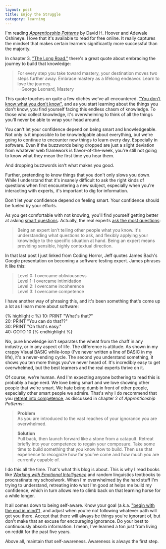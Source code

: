 ```yaml
---
layout: post
title: Enjoy the Struggle
category: learning
---
```


I'm reading [*Apprenticeship Patterns*](http://chimera.labs.oreilly.com/books/1234000001813/index.html) by David H. Hoover and Adewale Oshineye. I love that it's available to read for free online. It really captures the mindset that makes certain learners significantly more successful than the majority.

In chapter 3, ["The Long Road,"](http://chimera.labs.oreilly.com/books/1234000001813/ch03.html#the_long_road) there's a great quote about embracing the journey to build that knowledge:

>For every step you take toward mastery, your destination moves two steps further away. Embrace mastery as a lifelong endeavor. Learn to love the journey.  
>--George Leonard, Mastery

This quote touches on quite a few clichés we've all encountered. ["You don't know what you don't know"](http://googleblog.blogspot.com/2014/09/you-dont-know-what-you-dont-know-how.html), and as you start learning about the things you don't know, you find yourself facing this endless chasm of knowledge. To those who collect knowledge, it's overwhelming to think of all the things you'll never be able to wrap your head around.

You can't let your confidence depend on being smart and knowledgeable. Not only is it impossible to be knowledgable about everything, but we're going to continue to encounter new things to learn every day. Especially in software. Even if the buzzwords being dropped are just a slight deviation from whatever web framework is flavor-of-the-week, you're still not going to know what they mean the first time you hear them.

And dropping buzzwords isn't what makes you good.

Further, pretending to know things that you don't only slows you down. While I understand that it's insanely difficult to ask the right kinds of questions when first encountering a new subject, especially when you're interacting with experts, it's important to dig for information. 

Don't let your confidence depend on feeling smart. Your confidence should be fueled by your efforts.

As you get comfortable with not knowing, you'll find yourself getting better at asking [smart questions](http://www.catb.org/esr/faqs/smart-questions.html). Actually, the real experts [ask the most questions](http://blog.codinghorror.com/are-you-an-expert/):

>Being an expert isn't telling other people what you know. It's understanding what questions to ask, and flexibly applying your knowledge to the specific situation at hand. Being an expert means providing sensible, highly contextual direction.

In that last post I just linked from Coding Horror, Jeff quotes James Bach's Google presentation on becoming a software testing expert. James phrases it like this:

>Level 0: I overcame obliviousness  
>Level 1: I overcame intimidation  
>Level 2: I overcame incoherence  
>Level 3: I overcame competence  

I have another way of phrasing this, and it's been something that's come up a lot as I learn more about software:

{% highlight c %}
10: PRINT "What's that?"  
20: PRINT "You can do that??"  
30: PRINT "Oh that's easy."  
40: GOTO  10 
{% endhighlight %}

No, pure knowledge isn't separates the wheat from the chaff in any industry, or in any aspect of life. The difference is attitude. As shown in my crappy Visual BASIC while-loop (I've never written a line of BASIC in my life), it's a never-ending cycle. The second you understand something, it shows you ten more things you've never heard of. It's incredibly easy to get overwhelmed, but the best learners and the real experts thrive on it.

Of course, we're human. And I'm expecting anyone bothering to read this is probably a huge nerd. We love being smart and we love showing other people that we're smart. We hate being dumb in front of other people, especially other smart people we admire. That's why I do recommend that you [retreat into competence](http://chimera.labs.oreilly.com/books/1234000001813/ch02.html#retreat_into_competence), as discussed in chapter 2 of *Apprenticeship Patterns*:

>**Problem**  
>As you are introduced to the vast reaches of your ignorance you are overwhelmed.
>
>**Solution**  
>Pull back, then launch forward like a stone from a catapult. Retreat briefly into your competence to regain your composure. Take some time to build something that you know how to build. Then use that experience to recognize how far you’ve come and how much you are currently capable of.

I do this all the time. That's what this blog is about. This is why I read books like [*Working with Emotional Intelligence*](http://www.amazon.com/Working-Emotional-Intelligence-Daniel-Goleman-ebook/dp/B000JMKTN2/ref=tmm_kin_swatch_0?_encoding=UTF8&sr=8-1&qid=1426551915) and random linguistics textbooks to procrastinate my schoolwork. When I'm overwhelmed by the hard stuff I'm trying to understand, retreating into what I'm good at helps me build my confidence, which in turn allows me to climb back on that learning horse for a while longer.

It all comes down to being self-aware. Know your goal (a.k.a. ["begin with the end in mind"]()), and adjust when you're not following whatever path will get you there. Accept that there will always be things you're ignorant of, but don't make that an excuse for encouraging ignorance. Do your best to continuously absorb information. I mean, I've learned a ton just from living on reddit for the past five years.

Above all, maintain that self-awareness. Awareness is always the first step.